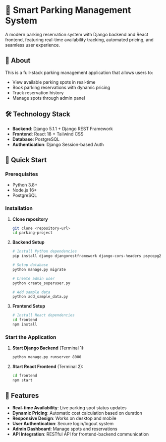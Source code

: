 # 🚗 Smart Parking Management System

A modern parking reservation system with Django backend and React frontend, featuring real-time availability tracking, automated pricing, and seamless user experience.

## 🎯 About

This is a full-stack parking management application that allows users to:
- View available parking spots in real-time
- Book parking reservations with dynamic pricing
- Track reservation history
- Manage spots through admin panel

## 🛠️ Technology Stack

- **Backend**: Django 5.1.1 + Django REST Framework
- **Frontend**: React 18 + Tailwind CSS
- **Database**: PostgreSQL
- **Authentication**: Django Session-based Auth

## 🚀 Quick Start

### Prerequisites
- Python 3.8+
- Node.js 16+
- PostgreSQL

### Installation

1. **Clone repository**
   ```bash
   git clone <repository-url>
   cd parking-project
   ```

2. **Backend Setup**
   ```bash
   # Install Python dependencies
   pip install django djangorestframework django-cors-headers psycopg2-binary python-dotenv

   # Setup database
   python manage.py migrate

   # Create admin user
   python create_superuser.py

   # Add sample data
   python add_sample_data.py
   ```

3. **Frontend Setup**
   ```bash
   # Install React dependencies
   cd frontend
   npm install
   ```

### Start the Application

1. **Start Django Backend** (Terminal 1):
   ```bash
   python manage.py runserver 8000
   ```

2. **Start React Frontend** (Terminal 2):
   ```bash
   cd frontend
   npm start
   ```

## 📱 Features

- **Real-time Availability**: Live parking spot status updates
- **Dynamic Pricing**: Automatic cost calculation based on duration
- **Responsive Design**: Works on desktop and mobile
- **User Authentication**: Secure login/logout system
- **Admin Dashboard**: Manage spots and reservations
- **API Integration**: RESTful API for frontend-backend communication


